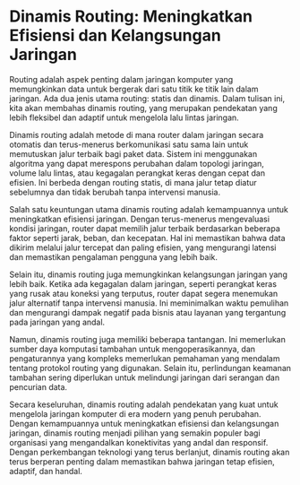 # Dinamis Routing: Meningkatkan Efisiensi dan Kelangsungan Jaringan

Routing adalah aspek penting dalam jaringan komputer yang memungkinkan data untuk bergerak dari satu titik ke titik lain dalam jaringan. Ada dua jenis utama routing: statis dan dinamis. Dalam tulisan ini, kita akan membahas dinamis routing, yang merupakan pendekatan yang lebih fleksibel dan adaptif untuk mengelola lalu lintas jaringan.

Dinamis routing adalah metode di mana router dalam jaringan secara otomatis dan terus-menerus berkomunikasi satu sama lain untuk memutuskan jalur terbaik bagi paket data. Sistem ini menggunakan algoritma yang dapat merespons perubahan dalam topologi jaringan, volume lalu lintas, atau kegagalan perangkat keras dengan cepat dan efisien. Ini berbeda dengan routing statis, di mana jalur tetap diatur sebelumnya dan tidak berubah tanpa intervensi manusia.

Salah satu keuntungan utama dinamis routing adalah kemampuannya untuk meningkatkan efisiensi jaringan. Dengan terus-menerus mengevaluasi kondisi jaringan, router dapat memilih jalur terbaik berdasarkan beberapa faktor seperti jarak, beban, dan kecepatan. Hal ini memastikan bahwa data dikirim melalui jalur tercepat dan paling efisien, yang mengurangi latensi dan memastikan pengalaman pengguna yang lebih baik.

Selain itu, dinamis routing juga memungkinkan kelangsungan jaringan yang lebih baik. Ketika ada kegagalan dalam jaringan, seperti perangkat keras yang rusak atau koneksi yang terputus, router dapat segera menemukan jalur alternatif tanpa intervensi manusia. Ini meminimalkan waktu pemulihan dan mengurangi dampak negatif pada bisnis atau layanan yang tergantung pada jaringan yang andal.

Namun, dinamis routing juga memiliki beberapa tantangan. Ini memerlukan sumber daya komputasi tambahan untuk mengoperasikannya, dan pengaturannya yang kompleks memerlukan pemahaman yang mendalam tentang protokol routing yang digunakan. Selain itu, perlindungan keamanan tambahan sering diperlukan untuk melindungi jaringan dari serangan dan pencurian data.

Secara keseluruhan, dinamis routing adalah pendekatan yang kuat untuk mengelola jaringan komputer di era modern yang penuh perubahan. Dengan kemampuannya untuk meningkatkan efisiensi dan kelangsungan jaringan, dinamis routing menjadi pilihan yang semakin populer bagi organisasi yang mengandalkan konektivitas yang andal dan responsif. Dengan perkembangan teknologi yang terus berlanjut, dinamis routing akan terus berperan penting dalam memastikan bahwa jaringan tetap efisien, adaptif, dan handal.
